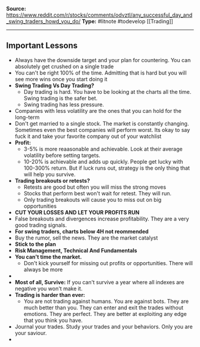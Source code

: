 **Source:** https://www.reddit.com/r/stocks/comments/odvztl/any_successful_day_and_swing_traders_howd_you_do/
**Type:** #litnote #todevelop [[Trading]]

----
## Important Lessons
- Always have the downside target and your plan for countering. You can absolutely get crushed on a single trade
- You can't be right 100% of the time. Admitting that is hard but you will see more wins once you start doing it
- **Swing Trading Vs Day Trading?**
	- Day trading is hard. You have to be looking at the charts all the time. Swing trading is the safer bet.
	- Swing trading has less pressure. 
- Companies with less volatility are the ones that you can hold for the long-term
- Don't get married to a single stock. The market is constantly changing. Sometimes even the best companies will perform worst. Its okay to say fuck it and take your favorite company out of your watchlist
- **Profit:** 
	- 3-5% is more reaasonable and achievable. Look at their average volatility before setting targets. 
	- 10-20% is achievable and adds up quickly. People get lucky with 100-300% return. But if luck runs out, strategy is the only thing that will help you survive.
- **Trading breakouts or retests?**
	- Retests are good but often you will miss the strong moves
	- Stocks that perform best won't wait for retest. They will run.
	- Only trading breakouts will cause you to miss out on big opportunities
- **CUT YOUR LOSSES AND LET YOUR PROFITS RUN**
- False breakouts and divergences increase profitability. They are a very good trading signals.
- **For swing traders, charts below 4H not reommended**
- Buy the rumor, sell the news. They are the market catalyst
- **Stick to the plan**
- **Risk Management, Technical And Fundamentals**
- **You can't time the market.** 
	- Don't kick yourself for missing out profits or opportunities. There will always be more 
- 
- **Most of all, Survive:** If you can't survive a year where all indexes are negative you won't make it.
- **Trading is harder than ever:**
	- You are not trading against humans. You are against bots. They are much better than you. They can enter and exit the trades without emotions. They are perfect. They are better at exploiting any edge that you think you have. 
- Journal your trades. Study your trades and your behaviors. Only you are your saviour.
- 